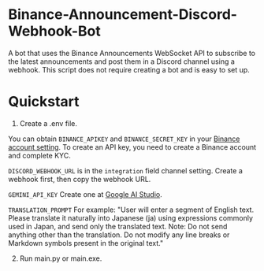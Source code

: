 # Binance-Announcement-Discord-Webhook-Bot
A bot that uses the Binance Announcements WebSocket API to subscribe to the latest announcements and post them in a Discord channel using a webhook. This script does not require creating a bot and is easy to set up.

# Quickstart
1. Create a .env file.

You can obtain `BINANCE_APIKEY` and `BINANCE_SECRET_KEY` in your [Binance account setting](https://www.binance.com/zh-TC/my/settings/api-management). To create an API key, you need to create a Binance account and complete KYC.

`DISCORD_WEBHOOK_URL` is in the `integration` field channel setting. Create a webhook first, then copy the webhook URL.

`GEMINI_API_KEY` Create one at [Google AI Studio](https://aistudio.google.com/apikey).

`TRANSLATION_PROMPT` For example: "User will enter a segment of English text. Please translate it naturally into Japanese (ja) using expressions commonly used in Japan, and send only the translated text. Note: Do not send anything other than the translation. Do not modify any line breaks or Markdown symbols present in the original text."

2. Run main.py or main.exe.